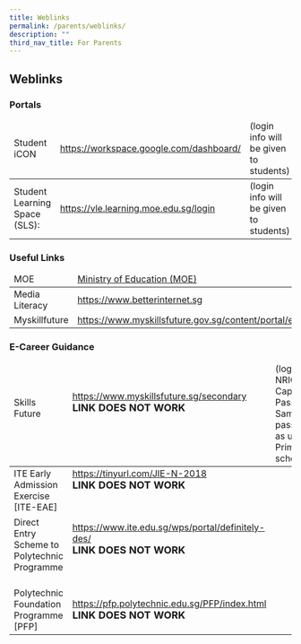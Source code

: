 ```yaml
---
title: Weblinks
permalink: /parents/weblinks/
description: ""
third_nav_title: For Parents
---
```

## Weblinks

### Portals
<table>
<thead>
  <tr>
    <td>Student iCON</td>
    <td><a href="https://workspace.google.com/dashboard/">https://workspace.google.com/dashboard/</a><br><b><font size="4"></font></b></td>
    <td>(login info will be given to students)</td>
  </tr>
</thead>
<tbody>
  <tr>
    <td>Student Learning Space (SLS):</td>
    <td><a href="https://vle.learning.moe.edu.sg/login">https://vle.learning.moe.edu.sg/login</a></td>
    <td>(login info will be given to students)<br></td>
  </tr>
  
</tbody>
</table>


### Useful Links
<table>
<thead>
  <tr>
    <td>MOE   </td>
    <td><a href="(https://www.moe.gov.sg/">Ministry of Education (MOE)</a><br><b><font size="4"></font></b></td>
    <td></td>
  </tr>
</thead>
<tbody>
  <tr>
    <td>Media Literacy</td>
    <td><a href="https://www.betterinternet.sg/">https://www.betterinternet.sg</a></td>
    <td></td>
  </tr>
  <tr>
    <td>Myskillfuture </td>
    <td><a href="https://www.myskillsfuture.gov.sg/content/portal/en/index.html">https://www.myskillsfuture.gov.sg/content/portal/en/index.html</a><br><b><font size="4"></font></b></td>
    <td> </td>
  </tr>
</tbody>
</table>


### E-Career Guidance
<table>
<thead>
  <tr>
    <td>Skills Future   <br><br> </td>
    <td><a href="https://www.myskillsfuture.sg/secondary">https://www.myskillsfuture.sg/secondary</a><br><b><font size="4">LINK DOES NOT WORK</font></b><br><br><br></td>
    <td>(login: NRIC      (All Caps), Password: Same password as used in Primary school)</td>
  </tr>
</thead>
<tbody>
  <tr>
    <td>ITE Early Admission Exercise <br>[ITE-EAE]  <br></td>
    <td><a href="https://www.ite.edu.sg/admissions/full-time-courses/early-admissions-exercise</a><br><b><font size=4></font></b><br><br><br></td>
    <td> </td>
  </tr>
  <tr>
    <td>Joint Intake Exercise Admission Booklet [2018]  <br><br></td>
    <td><a href=">https://tinyurl.com/JIE-N-2018</a><br><b><font size="4">LINK DOES NOT WORK</font></b><br><br><br></td>
    <td> </td>
  </tr>
  <tr>
    <td>Direct Entry Scheme to Polytechnic Programme<br><br></td>
    <td><a href="https://www.ite.edu.sg/wps/portal/definitely-des/">https://www.ite.edu.sg/wps/portal/definitely-des/</a><br><b><font size="4">LINK DOES NOT WORK</font></b><br><br><br></td>
    <td><br></td>
  </tr>
  <tr>
    <td>Polytechnic Foundation Programme [PFP] </td>
    <td><a href="https://pfp.polytechnic.edu.sg/PFP/index.html%C2%A0">https://pfp.polytechnic.edu.sg/PFP/index.html</a><br><b><font size="4">LINK DOES NOT WORK</font></b></td>
    <td> </td>
  </tr>
</tbody>
</table>